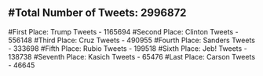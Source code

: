 #Total Number of Tweets: 2996872 
---
#First Place: Trump Tweets - 1165694
#Second Place: Clinton Tweets - 556148
#Third Place: Cruz Tweets - 490955
#Fourth Place: Sanders Tweets - 333698
#Fifth Place: Rubio Tweets - 199518
#Sixth Place: Jeb! Tweets - 138738
#Seventh Place: Kasich Tweets - 65476
#Last Place: Carson Tweets - 46645
